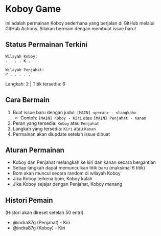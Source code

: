 # Koboy Game

Ini adalah permainan Koboy sederhana yang berjalan di GitHub melalui GitHub Actions. Silakan bermain dengan membuat issue baru!

## Status Permainan Terkini



```
Wilayah Koboy:
. . . . K .

Wilayah Penjahat:
P . . . . .
```

Langkah: 2 | Titik tersedia: 6

## Cara Bermain

1. Buat issue baru dengan judul: `[MAIN] <peran> - <langkah>`
   - Contoh: `[MAIN] Koboy - Kiri` atau `[MAIN] Penjahat - Kanan`
2. Peran yang tersedia: `Koboy` atau `Penjahat`
3. Langkah yang tersedia: `Kiri` atau `Kanan`
4. Permainan akan diupdate setelah issue dibuat

## Aturan Permainan

- Koboy dan Penjahat melangkah ke kiri dan kanan secara bergantian
- Setiap langkah dapat memunculkan titik baru (maksimal 6 titik)
- Bom akan muncul secara random di wilayah Koboy
- Jika Koboy terkena bom, Koboy kalah
- Jika Koboy sejajar dengan Penjahat, Koboy menang

## Histori Pemain

(Histori akan direset setelah 50 entri)

- @indra87g (Penjahat) - Kiri
- @indra87g (Koboy) - Kiri
